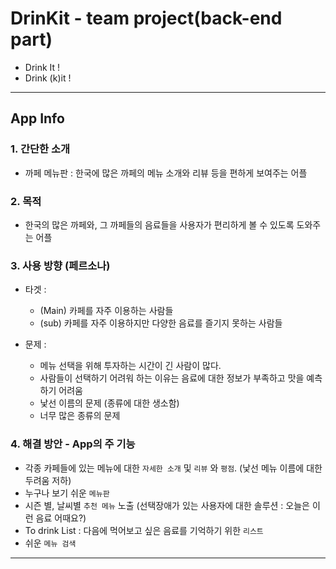 # DrinKit - team project(back-end part)

- Drink It !
- Drink (k)it !

---
## App Info

### 1. 간단한 소개

- 까페 메뉴판 : 한국에 많은 까페의 메뉴 소개와 리뷰 등을 편하게 보여주는 어플

### 2. 목적

- 한국의 많은 까페와, 그 까페들의 음료들을 사용자가 편리하게 볼 수 있도록 도와주는 어플

### 3. 사용 방향 (페르소나)

- 타겟 :
  - (Main) 카페를 자주 이용하는 사람들
  - (sub) 카페를 자주 이용하지만 다양한 음료를 즐기지 못하는 사람들
         
- 문제 :
  - 메뉴 선택을 위해 투자하는 시간이 긴 사람이 많다.
  - 사람들이 선택하기 어려워 하는 이유는 음료에 대한 정보가 부족하고 맛을 예측하기 어려움
  - 낯선 이름의 문제 (종류에 대한 생소함)
  - 너무 많은 종류의 문제

### 4. 해결 방안 - App의 주 기능

- 각종 카페들에 있는 메뉴에 대한 `자세한 소개` 및 `리뷰` 와 `평점`. (낯선 메뉴 이름에 대한 두려움 저하)
- 누구나 보기 쉬운 `메뉴판`
- 시즌 별, 날씨별 `추천 메뉴` 노출 (선택장애가 있는 사용자에 대한 솔루션 : 오늘은 이런 음료 어때요?) 
- To drink List : 다음에 먹어보고 싶은 음료를 기억하기 위한 `리스트`
- 쉬운 `메뉴 검색`

---
